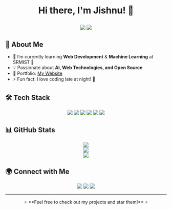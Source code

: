 # <p align="center">Hi there, I'm Jishnu! 👋</p>

<p align="center">
  <img src="https://img.shields.io/badge/Web%20Developer-%232F74C0?style=for-the-badge&logo=react&logoColor=white" />
  <img src="https://img.shields.io/badge/Machine%20Learning-%23F37626?style=for-the-badge&logo=python&logoColor=white" />
</p>

## 🚀 About Me

- 🌱 I’m currently learning **Web Development** & **Machine Learning** at SRMIST 🚀
- 💡 Passionate about **AI, Web Technologies, and Open Source**
- 🎯 Portfolio: [My Website]((https://portfolio-aca7cpo5v-jishnu-nandakumars-projects.vercel.app/))
- ⚡ Fun fact: I love coding late at night! 🌙

## 🛠️ Tech Stack

<p align="center">
  <img src="https://img.shields.io/badge/HTML5-%23E34F26.svg?style=for-the-badge&logo=html5&logoColor=white" />
  <img src="https://img.shields.io/badge/CSS3-%231572B6.svg?style=for-the-badge&logo=css3&logoColor=white" />
  <img src="https://img.shields.io/badge/JavaScript-%23F7DF1E.svg?style=for-the-badge&logo=javascript&logoColor=black" />
  <img src="https://img.shields.io/badge/React-%2361DAFB.svg?style=for-the-badge&logo=react&logoColor=black" />
  <img src="https://img.shields.io/badge/Python-%233776AB.svg?style=for-the-badge&logo=python&logoColor=white" />
  <img src="https://img.shields.io/badge/TensorFlow-%23FF6F00.svg?style=for-the-badge&logo=tensorflow&logoColor=white" />
</p>

## 📊 GitHub Stats

<p align="center">
  <img src="https://github-readme-stats.vercel.app/api?username=N-Jishnu&show_icons=true&theme=radical" />
  <br>
  <img src="https://github-readme-stats.vercel.app/api/top-langs/?username=N-Jishnu&layout=compact&theme=radical" />
  <br>
  <img src="https://github-readme-streak-stats.herokuapp.com/?user=N-Jishnu&theme=radical" />
</p>

## 🌍 Connect with Me

<p align="center">
  <a href="https://github.com/N-Jishnu"><img src="https://img.shields.io/badge/GitHub-%23181717.svg?style=for-the-badge&logo=github&logoColor=white" /></a>
  <a href="https://www.linkedin.com/in/jishnu-khumar"><img src="https://img.shields.io/badge/LinkedIn-%230A66C2.svg?style=for-the-badge&logo=linkedin&logoColor=white" /></a>
  <a href="https://n-jishnu.github.io/Portfolio/"><img src="https://img.shields.io/badge/Portfolio-%23E4405F.svg?style=for-the-badge&logo=firefox&logoColor=white" /></a>
</p>

---

<p align="center">⭐ **Feel free to check out my projects and star them!** ⭐</p>
